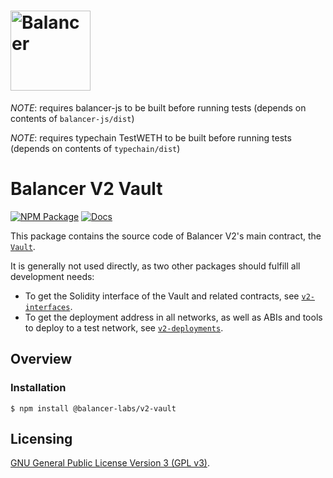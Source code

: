# <img src="../../logo.svg" alt="Balancer" height="128px">

_NOTE_: requires balancer-js to be built before running tests (depends on contents of `balancer-js/dist`)

_NOTE_: requires typechain TestWETH to be built before running tests (depends on contents of `typechain/dist`)

# Balancer V2 Vault

[![NPM Package](https://img.shields.io/npm/v/@balancer-labs/v2-vault.svg)](https://www.npmjs.org/package/@balancer-labs/v2-vault)
[![Docs](https://img.shields.io/badge/docs-%F0%9F%93%84-blue)](https://docs.balancer.fi/products/the-vault)

This package contains the source code of Balancer V2's main contract, the [`Vault`](./contracts/Vault.sol).

It is generally not used directly, as two other packages should fulfill all development needs:

- To get the Solidity interface of the Vault and related contracts, see [`v2-interfaces`](../interfaces).
- To get the deployment address in all networks, as well as ABIs and tools to deploy to a test network, see [`v2-deployments`](../deployments).

## Overview

### Installation

```console
$ npm install @balancer-labs/v2-vault
```

## Licensing

[GNU General Public License Version 3 (GPL v3)](../../LICENSE).
